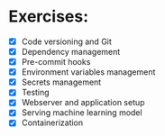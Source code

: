 # Exercises:
- [x] Code versioning and Git
- [x] Dependency management
- [x] Pre-commit hooks
- [x] Environment variables management
- [x] Secrets management 
- [x] Testing
- [x] Webserver and application setup
- [x] Serving machine learning model 
- [x] Containerization